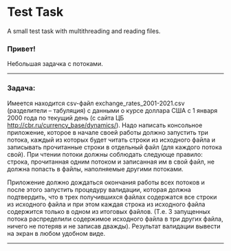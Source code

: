 # Test Task
A small test task with multithreading and reading files.

###  Привет!
Небольшая задачка с потоками.

***
### Задача:
Имеется находится csv-файл exchange_rates_2001-2021.csv (разделители – табуляция)
с данными о курсе доллара США с 1 января 2000 года по текущий день
(с сайта ЦБ http://cbr.ru/currency_base/dynamics/).
Надо написать консольное приложение, которое в начале своей работы должно запустить три потока,
каждый из которых будет читать строки из исходного файла и записывать прочитанные строки в отдельный файл
(для каждого потока свой).
При чтении потоки должны соблюдать следующе правило: строка,
прочитанная одним потоком и записанная им в свой файл, не должна попасть в файлы, наполняемые другими потоками.

Приложение должно дождаться окончания работы всех потоков и после этого запустить процедуру валидации,
которая должна подтвердить, что в трех получившихся файлах содержатся все строки из исходного файла и
при этом каждая строка из исходного файла содержится только в одном из итоговых файлов.
(Т.е. 3 запущенных потока распределили содержимое исходного файла в три других файла,
ничего не потеряв и не записав дважды). Результат валидации вывести на экран в любом удобном виде.
***